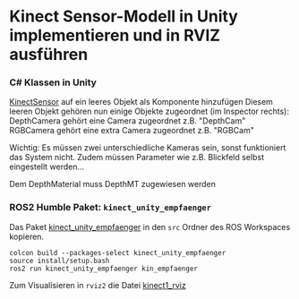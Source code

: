 # Kinect Sensor-Modell in Unity implementieren und in RVIZ ausführen

### C# Klassen in Unity
[KinectSensor](KinectSensor.cs) auf ein leeres Objekt als Komponente hinzufügen
Diesem leeren Objekt gehören nun einige Objekte zugeordnet (im Inspector rechts):
	DepthCamera gehört eine Camera zugeordnet z.B. "DepthCam" 
	RGBCamera gehört eine extra Camera zugeordnet z.B. "RGBCam"
	
Wichtig: Es müssen zwei unterschiedliche Kameras sein, sonst funktioniert das System nicht.
	 Zudem müssen Parameter wie z.B. Blickfeld selbst eingestellt werden...
		 
Dem DepthMaterial muss DepthMT zugewiesen werden



### ROS2 Humble Paket: ```kinect_unity_empfaenger```
Das Paket [kinect_unity_empfaenger](./) in den ```src``` Ordner des 
ROS Workspaces kopieren.

```
colcon build --packages-select kinect_unity_empfaenger
source install/setup.bash
ros2 run kinect_unity_empfaenger kin_empfaenger
``` 

Zum Visualisieren in ```rviz2``` die Datei [kinect1_rviz](kinect1_rviz.rviz)
